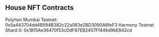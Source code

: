 #

## House NFT Contracts

Polyhon Mumbai Testnet: 0x5a443704dd4B594B382c22a083e2BD3090A6feF3
Harmony Testnet Shard 0: 0x1B15Ae36470f53cDdF87EB2457Ff446d9bE842cd

